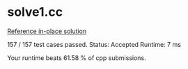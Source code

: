 # solve1.cc

[Reference in-place solution](https://www.geeksforgeeks.org/find-the-smallest-positive-number-missing-from-an-unsorted-array/)

157 / 157 test cases passed.
Status: Accepted
Runtime: 7 ms

Your runtime beats 61.58 % of cpp submissions.

